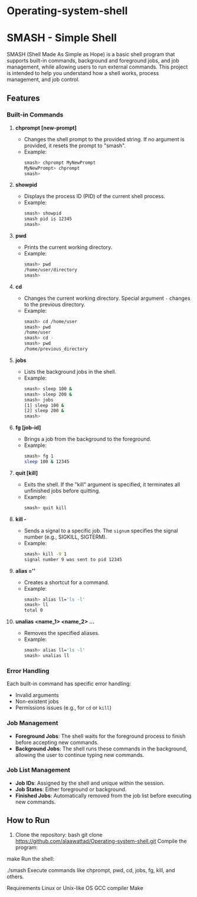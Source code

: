 # Operating-system-shell
# SMASH - Simple Shell

SMASH (Shell Made As Simple as Hope) is a basic shell program that supports built-in commands, background and foreground jobs, and job management, while allowing users to run external commands. This project is intended to help you understand how a shell works, process management, and job control.

## Features

### Built-in Commands

1. **chprompt [new-prompt]**
   - Changes the shell prompt to the provided string. If no argument is provided, it resets the prompt to "smash".
   - Example:
     ```bash
     smash> chprompt MyNewPrompt
     MyNewPrompt> chprompt
     smash>
     ```

2. **showpid**
   - Displays the process ID (PID) of the current shell process.
   - Example:
     ```bash
     smash> showpid
     smash pid is 12345
     smash>
     ```

3. **pwd**
   - Prints the current working directory.
   - Example:
     ```bash
     smash> pwd
     /home/user/directory
     smash>
     ```

4. **cd <path>**
   - Changes the current working directory. Special argument `-` changes to the previous directory.
   - Example:
     ```bash
     smash> cd /home/user
     smash> pwd
     /home/user
     smash> cd -
     smash> pwd
     /home/previous_directory
     ```

5. **jobs**
   - Lists the background jobs in the shell.
   - Example:
     ```bash
     smash> sleep 100 &
     smash> sleep 200 &
     smash> jobs
     [1] sleep 100 &
     [2] sleep 200 &
     smash>
     ```

6. **fg [job-id]**
   - Brings a job from the background to the foreground.
   - Example:
     ```bash
     smash> fg 1
     sleep 100 & 12345
     ```

7. **quit [kill]**
   - Exits the shell. If the "kill" argument is specified, it terminates all unfinished jobs before quitting.
   - Example:
     ```bash
     smash> quit kill
     ```

8. **kill -<signum> <job-id>**
   - Sends a signal to a specific job. The `signum` specifies the signal number (e.g., SIGKILL, SIGTERM).
   - Example:
     ```bash
     smash> kill -9 1
     signal number 9 was sent to pid 12345
     ```

9. **alias <name>='<command>'**
   - Creates a shortcut for a command. 
   - Example:
     ```bash
     smash> alias ll='ls -l'
     smash> ll
     total 0
     ```
   
10. **unalias <name_1> <name_2> …**
    - Removes the specified aliases.
    - Example:
      ```bash
      smash> alias ll='ls -l'
      smash> unalias ll
      ```

### Error Handling

Each built-in command has specific error handling:
- Invalid arguments
- Non-existent jobs
- Permissions issues (e.g., for `cd` or `kill`)

### Job Management

- **Foreground Jobs**: The shell waits for the foreground process to finish before accepting new commands.
- **Background Jobs**: The shell runs these commands in the background, allowing the user to continue typing new commands.

### Job List Management

- **Job IDs**: Assigned by the shell and unique within the session.
- **Job States**: Either foreground or background.
- **Finished Jobs**: Automatically removed from the job list before executing new commands.

## How to Run

1. Clone the repository:
   bash
   git clone https://github.com/alaawattad/Operating-system-shell.git
Compile the program:

make
Run the shell:

./smash
Execute commands like chprompt, pwd, cd, jobs, fg, kill, and others.

Requirements
Linux or Unix-like OS
GCC compiler
Make